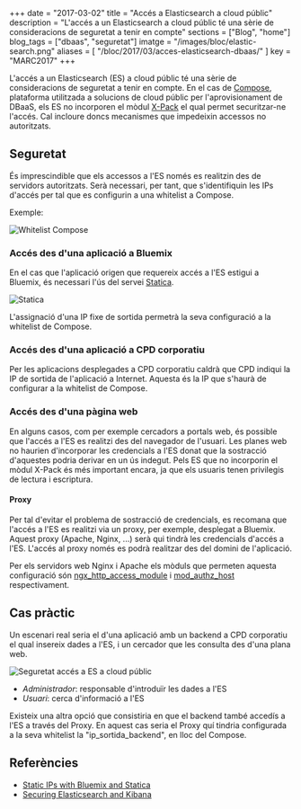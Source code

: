 +++
date = "2017-03-02"
title = "Accés a Elasticsearch a cloud públic"
description = "L'accés a un Elasticsearch a cloud públic té una sèrie de consideracions de seguretat a tenir en compte"
sections = ["Blog", "home"]
blog_tags = ["dbaas", "seguretat"]
imatge = "/images/bloc/elastic-search.png"
aliases = [
"/bloc/2017/03/acces-elasticsearch-dbaas/"
]
key = "MARC2017"
+++

L'accés a un Elasticsearch (ES) a cloud públic té una sèrie de consideracions de seguretat a tenir en compte. En el cas de [Compose](https://www.compose.com/), plataforma utilitzada a solucions de cloud públic per l'aprovisionament de DBaaS, els ES no incorporen el mòdul [X-Pack](https://www.elastic.co/products/x-pack/security) el qual permet securitzar-ne l'accés. Cal incloure doncs mecanismes que impedeixin accessos no autoritzats.

## Seguretat

És imprescindible que els accessos a l'ES només es realitzin des de servidors autoritzats. Serà necessari, per tant, que s'identifiquin les IPs d'accés per tal que es configurin a una whitelist a Compose.

Exemple:

![Whitelist Compose](/images/bloc/whitelist_compose.png)

### Accés des d'una aplicació a Bluemix

En el cas que l'aplicació origen que requereix accés a l'ES estigui a Bluemix, és necessari l'ús del servei [Statica](https://console.ng.bluemix.net/catalog/services/statica).

![Statica](/images/bloc/statica.png)

L'assignació d'una IP fixe de sortida permetrà la seva configuració a la whitelist de Compose.

### Accés des d'una aplicació a CPD corporatiu

Per les aplicacions desplegades a CPD corporatiu caldrà que CPD indiqui la IP de sortida de l'aplicació a Internet. Aquesta és la IP que s'haurà de configurar a la whitelist de Compose.

### Accés des d'una pàgina web

En alguns casos, com per exemple cercadors a portals web, és possible que l'accés a l'ES es realitzi des del navegador de l'usuari. Les planes web no haurien d'incorporar les credencials a l'ES donat que la sostracció d'aquestes podria derivar en un ús indegut. Pels ES que no incorporin el mòdul X-Pack és més important encara, ja que els usuaris tenen privilegis de lectura i escriptura.

#### Proxy

Per tal d'evitar el problema de sostracció de credencials, es recomana que l'accés a l'ES es realitzi via un proxy, per exemple, desplegat a Bluemix. Aquest proxy (Apache, Nginx, ...) serà qui tindrà les credencials d'accés a l'ES. L'accés al proxy només es podrà realitzar des del domini de l'aplicació.

Per els servidors web Nginx i Apache els mòduls que permeten aquesta configuració són [ngx_http_access_module](http://nginx.org/en/docs/http/ngx_http_access_module.html) i [mod_authz_host](https://httpd.apache.org/docs/2.4/mod/mod_authz_host.html) respectivament.

## Cas pràctic

Un escenari real seria el d'una aplicació amb un backend a CPD corporatiu el qual insereix dades a l'ES, i un cercador que les consulta des d'una plana web.

![Seguretat accés a ES a cloud públic](/images/bloc/seguretat_es_cloud_public.png)

- _Administrador_: responsable d'introduïr les dades a l'ES
- _Usuari_: cerca d'informació a l'ES

Existeix una altra opció que consistiria en que el backend també accedís a l'ES a través del Proxy. En aquest cas seria el Proxy quí tindria configurada a la seva whitelist la "ip_sortida_backend", en lloc del Compose.

## Referències

- [Static IPs with Bluemix and Statica](https://www.ibm.com/blogs/bluemix/2015/08/static-ips-with-bluemix-and-statica/)
- [Securing Elasticsearch and Kibana](https://www.elastic.co/guide/en/x-pack/current/xpack-security.html)